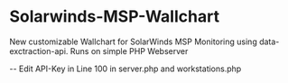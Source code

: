 # Solarwinds-MSP-Wallchart
New customizable Wallchart for SolarWinds MSP Monitoring using data-exctraction-api. Runs on simple PHP Webserver

-- Edit API-Key in Line 100 in server.php and workstations.php
